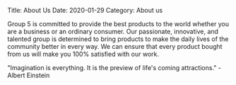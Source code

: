 Title: About Us
Date: 2020-01-29
Category: About us

Group 5 is committed to provide the best products to the world whether you are a business or an ordinary consumer. Our passionate, innovative, and talented group is determined to bring products to make the daily lives of the community better in every way. We can ensure that every product bought from us will make you 100% satisfied with our work.

"Imagination is everything. It is the preview of life's coming attractions." -Albert Einstein


